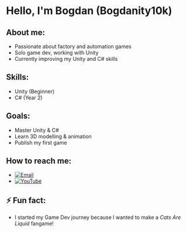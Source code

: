 # Hello, I'm Bogdan (Bogdanity10k)

## About me:
- Passionate about factory and automation games
- Solo game dev, working with Unity
- Currently improving my Unity and C# skills

## Skills:
- Unity (Beginner)
- C# (Year 2)

## Goals:
- Master Unity & C#
- Learn 3D modelling & animation
- Publish my first game

## How to reach me:
- [![Email](https://img.shields.io/badge/Email-white?logo=gmail)](mailto:b.stanisavljevic.dev@gmail.com)  
- [![YouTube](https://img.shields.io/badge/YouTube-darkred?logo=youtube)](https://www.youtube.com/@Bogdanity10kGameDev)

## ⚡ Fun fact:
- I started my Game Dev journey because I wanted to make a *Cats Are Liquid* fangame!

